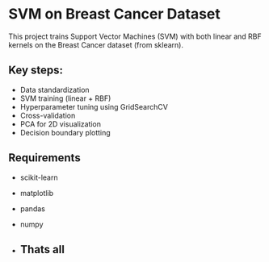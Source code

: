 # SVM on Breast Cancer Dataset

This project trains Support Vector Machines (SVM) with both linear and RBF kernels on the Breast Cancer dataset (from sklearn).

## Key steps:
- Data standardization
- SVM training (linear + RBF)
- Hyperparameter tuning using GridSearchCV
- Cross-validation
- PCA for 2D visualization
- Decision boundary plotting

## Requirements
- scikit-learn
- matplotlib
- pandas
- numpy

- ## Thats all
